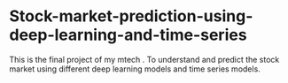 # Stock-market-prediction-using-deep-learning-and-time-series
This is the final project of my mtech .
To understand and predict the stock market using different deep learning models and time series models.
